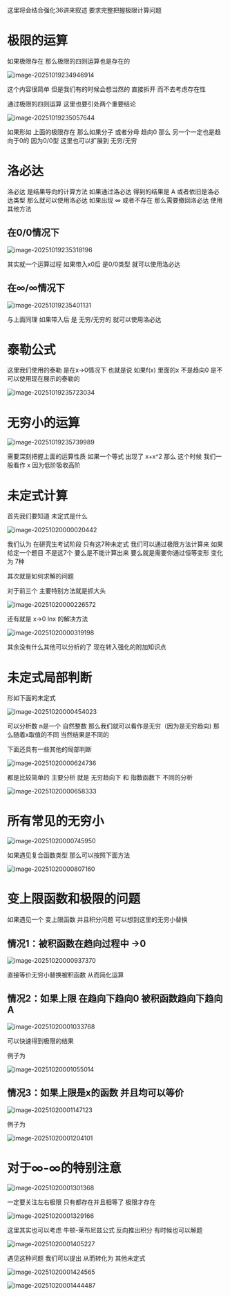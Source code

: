 这里将会结合强化36讲来叙述 要求完整把握极限计算问题

# 极限的运算

如果极限存在  那么极限的四则运算也是存在的

![image-20251019234946914](https://raw.githubusercontent.com/Xioaruan912/pic/main/image-20251019234946914.png)

这个内容很简单 但是我们有的时候会想当然的 直接拆开 而不去考虑存在性

通过极限的四则运算 这里也要引处两个重要结论

![image-20251019235057644](https://raw.githubusercontent.com/Xioaruan912/pic/main/image-20251019235057644.png)

如果形如 上面的极限存在 那么如果分子 或者分母 趋向0 那么 另一个一定也是趋向于0的 因为0/0型 这里也可以扩展到 无穷/无穷

# 洛必达

洛必达 是结果导向的计算方法 如果通过洛必达 得到的结果是 A 或者依旧是洛必达类型 那么就可以使用洛必达 如果出现 ∞ 或者不存在 那么需要撤回洛必达 使用其他方法

## 在0/0情况下

![image-20251019235318196](https://raw.githubusercontent.com/Xioaruan912/pic/main/image-20251019235318196.png)

其实就一个运算过程 如果带入x0后 是0/0类型 就可以使用洛必达

## 在∞/∞情况下

![image-20251019235401131](https://raw.githubusercontent.com/Xioaruan912/pic/main/image-20251019235401131.png)

与上面同理 如果带入后 是 无穷/无穷的 就可以使用洛必达

# 泰勒公式

这里我们使用的泰勒 是在x->0情况下 也就是说 如果f(x) 里面的x 不是趋向0 是不可以使用现在展示的泰勒的

![image-20251019235723034](https://raw.githubusercontent.com/Xioaruan912/pic/main/image-20251019235723034.png)

# 无穷小的运算

![image-20251019235739989](https://raw.githubusercontent.com/Xioaruan912/pic/main/image-20251019235739989.png)

需要深刻把握上面的运算性质 如果一个等式 出现了 x+x^2 那么 这个时候 我们一般看作 x 因为低阶吸收高阶

# 未定式计算

首先我们要知道 未定式是什么

![image-20251020000020442](https://raw.githubusercontent.com/Xioaruan912/pic/main/image-20251020000020442.png)

我们认为 在研究生考试阶段 只有这7种未定式 我们可以通过极限方法计算来 如果给定一个题目 不是这7个 要么是不能计算出来 要么就是需要你通过恒等变形 变化为 7种

其次就是如何求解的问题

对于前三个 主要特别方法就是抓大头

![image-20251020000226572](https://raw.githubusercontent.com/Xioaruan912/pic/main/image-20251020000226572.png)

还有就是 x->0 lnx 的解决方法

![image-20251020000319198](https://raw.githubusercontent.com/Xioaruan912/pic/main/image-20251020000319198.png)

其余没有什么其他可以分析的了 现在转入强化的附加知识点

# 未定式局部判断

形如下面的未定式

![image-20251020000454023](https://raw.githubusercontent.com/Xioaruan912/pic/main/image-20251020000454023.png)

可以分析数 n是一个 自然整数 那么我们就可以看作是无穷（因为是无穷趋向) 那么随着x取值的不同 当然结果是不同的

下面还具有一些其他的局部判断

![image-20251020000624736](https://raw.githubusercontent.com/Xioaruan912/pic/main/image-20251020000624736.png)

都是比较简单的 主要分析 就是 无穷趋向下 和 指数函数下 不同的分析

![image-20251020000658333](https://raw.githubusercontent.com/Xioaruan912/pic/main/image-20251020000658333.png)

# 所有常见的无穷小

![image-20251020000745950](https://raw.githubusercontent.com/Xioaruan912/pic/main/image-20251020000745950.png)

如果遇见复合函数类型 那么可以按照下面方法

![image-20251020000807160](https://raw.githubusercontent.com/Xioaruan912/pic/main/image-20251020000807160.png)

# 变上限函数和极限的问题

如果遇见一个 变上限函数 并且积分问题 可以想到这里的无穷小替换

## 情况1：被积函数在趋向过程中 ->0

![image-20251020000937370](https://raw.githubusercontent.com/Xioaruan912/pic/main/image-20251020000937370.png)

直接等价无穷小替换被积函数 从而简化运算

## 情况2：如果上限 在趋向下趋向0 被积函数趋向下趋向A

![image-20251020001033768](https://raw.githubusercontent.com/Xioaruan912/pic/main/image-20251020001033768.png)

可以快速得到极限的结果

例子为

![image-20251020001055014](https://raw.githubusercontent.com/Xioaruan912/pic/main/image-20251020001055014.png)

## 情况3：如果上限是x的函数 并且均可以等价

![image-20251020001147123](https://raw.githubusercontent.com/Xioaruan912/pic/main/image-20251020001147123.png)

例子为

![image-20251020001204101](https://raw.githubusercontent.com/Xioaruan912/pic/main/image-20251020001204101.png)

# 对于∞-∞的特别注意

![image-20251020001301368](https://raw.githubusercontent.com/Xioaruan912/pic/main/image-20251020001301368.png)

一定要关注左右极限 只有都存在并且相等了 极限才存在

![image-20251020001329166](https://raw.githubusercontent.com/Xioaruan912/pic/main/image-20251020001329166.png)

这里其实也可以考虑 牛顿-莱布尼兹公式 反向推出积分 有时候也可以解题

![image-20251020001405227](https://raw.githubusercontent.com/Xioaruan912/pic/main/image-20251020001405227.png)

遇见这种问题 我们可以提出 从而转化为 其他未定式

![image-20251020001424565](https://raw.githubusercontent.com/Xioaruan912/pic/main/image-20251020001424565.png)

![image-20251020001444487](https://raw.githubusercontent.com/Xioaruan912/pic/main/image-20251020001444487.png)